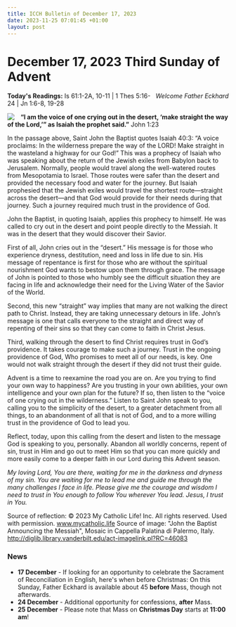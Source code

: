 ```yaml
---
title: ICCH Bulletin of December 17, 2023
date: 2023-11-25 07:01:45 +01:00
layout: post
---
```


# December 17, 2023 Third Sunday of Advent 
<span style="float: right"><em>Welcome Father Eckhard</em></span>
**Today's Readings:** Is 61:1-2A, 10-11 | 1 Thes 5:16-24 | Jn 1:6-8, 19-28


<img style="float: left; margin-right: 1em;" src="https://3.bp.blogspot.com/-D4w4bWWRyjo/WigQ09foaOI/AAAAAAAAGWw/H9fOvof2ZF8AFc9o3lTZ06HRCBtVEW6ZQCKgBGAs/s1600/john-the-baptist-announcing-jesus.jpg">

**“I am the voice of one crying out in the desert, ‘make straight the way of the Lord,’” as Isaiah the prophet said.”** John 1:23

In the passage above, Saint John the Baptist quotes Isaiah 40:3: “A voice proclaims: In the wilderness prepare the way of the LORD! Make straight in the wasteland a highway for our God!” This was a prophecy of Isaiah who was speaking about the return of the Jewish exiles from Babylon back to Jerusalem. Normally, people would travel along the well-watered routes from Mesopotamia to Israel. Those routes were safer than the desert and provided the necessary food and water for the journey. But Isaiah prophesied that the Jewish exiles would travel the shortest route—straight across the desert—and that God would provide for their needs during that journey. Such a journey required much trust in the providence of God.

John the Baptist, in quoting Isaiah, applies this prophecy to himself. He was called to cry out in the desert and point people directly to the Messiah. It was in the desert that they would discover their Savior.

First of all, John cries out in the “desert.” His message is for those who experience dryness, destitution, need and loss in life due to sin. His message of repentance is first for those who are without the spiritual nourishment God wants to bestow upon them through grace. The message of John is pointed to those who humbly see the difficult situation they are facing in life and acknowledge their need for the Living Water of the Savior of the World.

Second, this new “straight” way implies that many are not walking the direct path to Christ. Instead, they are taking unnecessary detours in life. John’s message is one that calls everyone to the straight and direct way of repenting of their sins so that they can come to faith in Christ Jesus.

Third, walking through the desert to find Christ requires trust in God’s providence. It takes courage to make such a journey. Trust in the ongoing providence of God, Who promises to meet all of our needs, is key. One would not walk straight through the desert if they did not trust their guide.

Advent is a time to reexamine the road you are on. Are you trying to find your own way to happiness? Are you trusting in your own abilities, your own intelligence and your own plan for the future? If so, then listen to the “voice of one crying out in the wilderness.” Listen to Saint John speak to you, calling you to the simplicity of the desert, to a greater detachment from all things, to an abandonment of all that is not of God, and to a more willing trust in the providence of God to lead you.

Reflect, today, upon this calling from the desert and listen to the message God is speaking to you, personally. Abandon all worldly concerns, repent of sin, trust in Him and go out to meet Him so that you can more quickly and more easily come to a deeper faith in our Lord during this Advent season.

*My loving Lord, You are there, waiting for me in the darkness and dryness of my sin. You are waiting for me to lead me and guide me through the many challenges I face in life. Please give me the courage and wisdom I need to trust in You enough to follow You wherever You lead. Jesus, I trust in You.*

Source of reflection: © 2023 My Catholic Life! Inc. All rights reserved. Used with permission. www.mycatholic.life
Source of image: "John the Baptist Announcing the Messiah", Mosaic in Cappella Palatina di Palermo, Italy. http://diglib.library.vanderbilt.edu/act-imagelink.pl?RC=46083

### News 

* **17 December** - If looking for an opportunity to celebrate the Sacrament of Reconciliation in English, here's when before Christmas: On this Sunday, Father Eckhard is available about 45 **before** Mass, though not afterwards.
* **24 December** - Additional opportunity for confessions, **after** Mass.
* **25 December** - Please note that Mass on **Christmas Day** starts at **11:00 am**!
